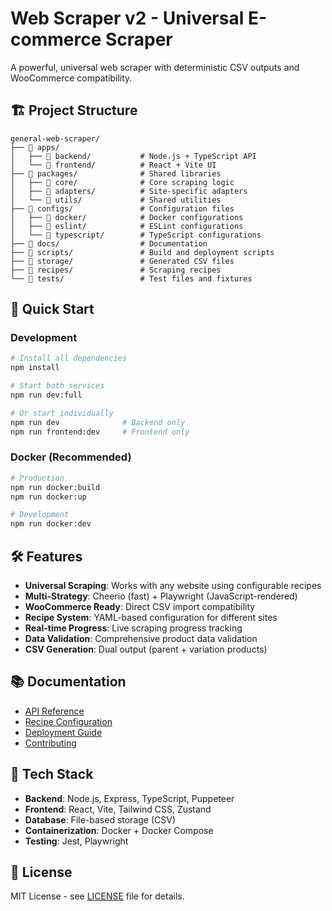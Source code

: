 # Web Scraper v2 - Universal E-commerce Scraper

A powerful, universal web scraper with deterministic CSV outputs and WooCommerce compatibility.

## 🏗️ Project Structure

```
general-web-scraper/
├── 📁 apps/
│   ├── 📁 backend/           # Node.js + TypeScript API
│   └── 📁 frontend/          # React + Vite UI
├── 📁 packages/              # Shared libraries
│   ├── 📁 core/              # Core scraping logic
│   ├── 📁 adapters/          # Site-specific adapters
│   └── 📁 utils/             # Shared utilities
├── 📁 configs/               # Configuration files
│   ├── 📁 docker/            # Docker configurations
│   ├── 📁 eslint/            # ESLint configurations
│   └── 📁 typescript/        # TypeScript configurations
├── 📁 docs/                  # Documentation
├── 📁 scripts/               # Build and deployment scripts
├── 📁 storage/               # Generated CSV files
├── 📁 recipes/               # Scraping recipes
└── 📁 tests/                 # Test files and fixtures
```

## 🚀 Quick Start

### **Development**
```bash
# Install all dependencies
npm install

# Start both services
npm run dev:full

# Or start individually
npm run dev              # Backend only
npm run frontend:dev     # Frontend only
```

### **Docker (Recommended)**
```bash
# Production
npm run docker:build
npm run docker:up

# Development
npm run docker:dev
```

## 🛠️ Features

- **Universal Scraping**: Works with any website using configurable recipes
- **Multi-Strategy**: Cheerio (fast) + Playwright (JavaScript-rendered)
- **WooCommerce Ready**: Direct CSV import compatibility
- **Recipe System**: YAML-based configuration for different sites
- **Real-time Progress**: Live scraping progress tracking
- **Data Validation**: Comprehensive product data validation
- **CSV Generation**: Dual output (parent + variation products)

## 📚 Documentation

- [API Reference](./docs/api.md)
- [Recipe Configuration](./docs/recipes.md)
- [Deployment Guide](./docs/deployment.md)
- [Contributing](./docs/contributing.md)

## 🔧 Tech Stack

- **Backend**: Node.js, Express, TypeScript, Puppeteer
- **Frontend**: React, Vite, Tailwind CSS, Zustand
- **Database**: File-based storage (CSV)
- **Containerization**: Docker + Docker Compose
- **Testing**: Jest, Playwright

## 📄 License

MIT License - see [LICENSE](./LICENSE) file for details.
